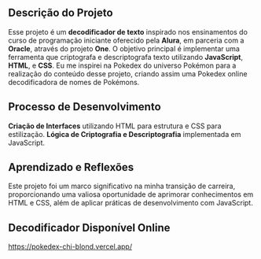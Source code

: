 ## Descrição do Projeto

Esse projeto é um **decodificador de texto** inspirado nos ensinamentos do curso de programação iniciante oferecido pela **Alura**, em parceria com a **Oracle**, através do projeto **One**. O objetivo principal é implementar uma ferramenta que criptografa e descriptografa texto utilizando **JavaScript**, **HTML**, e **CSS**. Eu me inspirei na Pokedex do universo Pokémon para a realização do conteúdo desse projeto, criando assim uma Pokedex online decodificadora de nomes de Pokémons.

## Processo de Desenvolvimento

**Criação de Interfaces** utilizando HTML para estrutura e CSS para estilização.
**Lógica de Criptografia e Descriptografia** implementada em JavaScript.


## Aprendizado e Reflexões

Este projeto foi um marco significativo na minha transição de carreira, proporcionando uma valiosa oportunidade de aprimorar conhecimentos em HTML e CSS, além de aplicar práticas de desenvolvimento com JavaScript. 

## Decodificador Disponível Online

https://pokedex-chi-blond.vercel.app/


